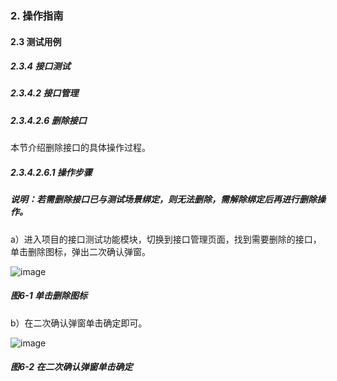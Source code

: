 ### 2. 操作指南

#### 2.3 测试用例

##### 2.3.4 接口测试

##### 2.3.4.2 接口管理

##### 2.3.4.2.6 删除接口

本节介绍删除接口的具体操作过程。

##### 2.3.4.2.6.1 操作步骤

##### 说明：若需删除接口已与测试场景绑定，则无法删除，需解除绑定后再进行删除操作。

a）进入项目的接口测试功能模块，切换到接口管理页面，找到需要删除的接口，单击删除图标，弹出二次确认弹窗。

![image](https://user-images.githubusercontent.com/79617492/188594675-8099b8e2-d601-4dd2-95f6-5d13c1070504.png)

##### 图6-1 单击删除图标

b）在二次确认弹窗单击确定即可。

![image](https://user-images.githubusercontent.com/79617492/188594692-852cc6d0-ae34-4ba4-9897-e3f9429e3c9b.png)

##### 图6-2 在二次确认弹窗单击确定

